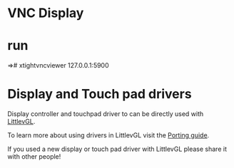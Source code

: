 # VNC Display
# run
=># xtightvncviewer 127.0.0.1:5900

# Display and Touch pad drivers

Display controller and touchpad driver to can be directly used with [LittlevGL](https://littlevgl.com).

To learn more about using drivers in LittlevGL visit the [Porting guide](https://docs.lvgl.io/latest/en/html/porting/index.html).

If you used a new display or touch pad driver with LittlevGL please share it with other people!
